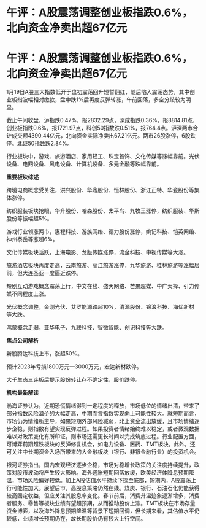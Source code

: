 # 午评：A股震荡调整创业板指跌0.6%，北向资金净卖出超67亿元

# 午评：A股震荡调整创业板指跌0.6%，北向资金净卖出超67亿元

1月19日A股三大指数低开于盘初震荡回升短暂翻红，随后陷入震荡态势，其中创业板指波幅相对缴款，盘中跌1%后再度反弹转涨，午前回落，多空分歧较为明显。

截止午间收盘，沪指跌0.47%，报2832.29点，深成指跌0.36%，报8814.81点，创业板指跌0.6%，报1721.97点，科创50指数跌0.51%，报764.4点。沪深两市合计成交额4390.44亿元，北向资金实际净卖出67.21亿元。两市26股涨停，6股跌停。北证50指数跌2.84%。

行业板块中，游戏、旅游酒店、家用轻工、珠宝首饰、文化传媒等涨幅靠前。光伏设备、电网设备、风电设备、计算机设备、多元金融等跌幅靠前。

**重要板块综述**

跨境电商概念受关注，洪兴股份、华鼎股份、恒林股份、浙江正特、华瓷股份等集体涨停。

纺织服装板块抢眼，华升股份、哈森股份、太平鸟、九牧王涨停，纺织服装、华斯股份等振幅超5%。

游戏行业领涨两市，惠程科技、游族网络、德力股份涨停，姚记科技、恺英网络、神州泰岳等涨超6%。

文化传媒板块活跃，上海电影、龙版传媒涨停，流金科技、中视传媒等大涨。

旅游酒店板块再度走高，云南旅游、丽江旅游涨停，九华旅游、桂林旅游等涨幅居前，但大连圣亚一度逼近跌停。

短剧互动游戏概念震荡上行，中文在线、盛天网络、芒果超媒、中广天择、引力传媒不同程度上涨。

光伏概念调整，金刚光伏、艾罗能源跌超10%，清源股份、锦浪科技、海优新材等大跌。

鸿蒙概念走弱，亚华电子、九联科技、智微智能、创识科技等大跌。

**焦点公司解析**

新股腾达科技上市，涨超50%。

预计2023年亏损1800万元—3000万元，宏达新材跌停。

大千生态三连板后提示股份转让存不确定性，股价跌停。

**机构最新解读**

渤海证券认为，近期恐慌情绪得到一定程度的释放，市场低位的情绪出清，带来了部分指数风险溢价的大幅走高，中期而言指数实现向上可能性较大。就短期而言，市场仍为情绪所主导，如果短期外部风险减弱，北上资金流出放缓，且市场情绪逐步企稳，则指数有望实现反弹过程。如果投资者情绪始终难以稳定，或者微观数据难以对政策变化有所印证，则市场还需更长时间以完成筑底过程。行业配置方面，可博弈前期超跌板块的反弹修复机会，如电力设备、医药、TMT板块。此外，还可关注中长期资金入场所带来的大金融板块（银行、非银金融行业）的投资机会。

银河证券指出，国内宏观经济逐步企稳，市场对稳增长政策的关注度持续提升，政策对股市波动将产生较大影响。海外通胀短期回落放缓，欧美经济体降息预期降温，市场风险偏好较低。加上A股估值水平持续下探至底部，短期内，A股震荡上行可能性加大。展望后市，高股息策略仍然在线。煤炭、银行、石油石化仍能获得较高固定收益，但应关注其股息率变化。春节前后，消费升温迹象逐渐增多，消费者服务、零售等板块业绩有望超预期，从而推动股价上涨。TMT板块在市场存量资金博弈，以及海外降息预期降温等背景下短期回调，但长期来看，其估值水平仍较低，业绩增长预期仍在，故长期股价仍有较大上行空间。


